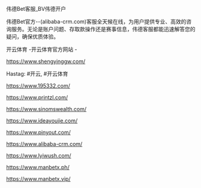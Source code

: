 伟德Bet客服_BV伟德开户

伟德Bet官方--(alibaba-crm.com)客服全天候在线，为用户提供专业、高效的咨询服务。无论是账户问题、存取款操作还是赛事信息，伟德客服都能迅速解答您的疑问，确保优质体验。

开云体育 -开云体育官方网站 -

https://www.shengyinggw.com/

Hastag: #开云, #开云体育

https://www.195332.com/

https://www.printzl.com/

https://www.sinomswealth.com/

https://www.ideayoujie.com/

https://www.pinyout.com/

https://www.alibaba-crm.com/

https://www.lyiwush.com/

https://www.manbetx.ph/

https://www.manbetx.vip/
